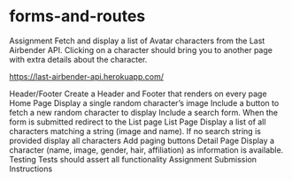 # forms-and-routes
Assignment
Fetch and display a list of Avatar characters from the Last Airbender API. Clicking on a character should bring you to another page with extra details about the character.

https://last-airbender-api.herokuapp.com/

Header/Footer
Create a Header and Footer that renders on every page
Home Page
Display a single random character’s image
Include a button to fetch a new random character to display
Include a search form. When the form is submitted redirect to the List page
List Page
Display a list of all characters matching a string (image and name). If no search string is provided display all characters
Add paging buttons
Detail Page
Display a character (name, image, gender, hair, affiliation) as information is available.
Testing
Tests should assert all functionality
Assignment Submission Instructions